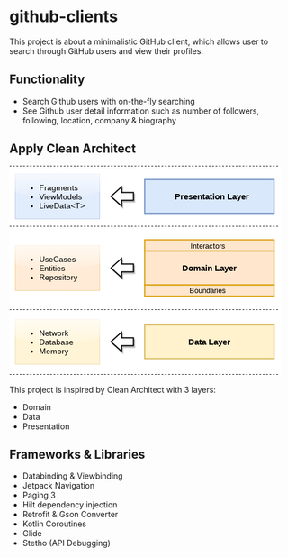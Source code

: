 # github-clients
This project is about a minimalistic GitHub client, which allows user to search through GitHub users and view their profiles.

## Functionality
- Search Github users with on-the-fly searching
- See Github user detail information such as number of followers, following, location, company & biography
## Apply Clean Architect
![Clean Architect Android](https://github.com/npkhung92/github-clients/blob/master/github-images/clean_architecture_reloaded_layers.png)

This project is inspired by Clean Architect with 3 layers:
- Domain
- Data
- Presentation
## Frameworks & Libraries
- Databinding & Viewbinding
- Jetpack Navigation
- Paging 3
- Hilt dependency injection
- Retrofit & Gson Converter
- Kotlin Coroutines
- Glide
- Stetho (API Debugging)
